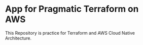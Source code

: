 # App for Pragmatic Terraform on AWS

This Repository is practice for Terraform and AWS Cloud Native Architecture.
